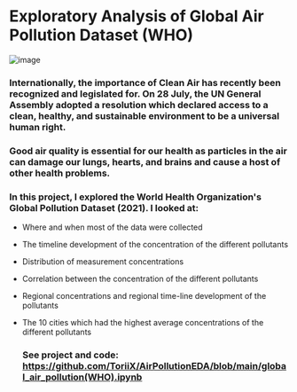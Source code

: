 # Exploratory Analysis of Global Air Pollution Dataset (WHO)

![image](https://github.com/ToriiX/AirPollutionEDA/assets/156717220/e88c2835-7d42-468a-bed8-2843d935d210)



### Internationally, the importance of Clean Air has recently been recognized and legislated for. On 28 July, the UN General Assembly adopted a resolution which declared access to a clean, healthy, and sustainable environment to be a universal human right.

### Good air quality is essential for our health as particles in the air can damage our lungs, hearts, and brains and cause a host of other health problems.

### In this project, I explored the World Health Organization's Global Pollution Dataset (2021). I looked at:
- Where and when most of the data were collected
- The timeline development of the concentration of the different pollutants
- Distribution of measurement concentrations
- Correlation between the concentration of the different pollutants
- Regional concentrations and regional time-line development of the pollutants
- The 10 cities which had the highest average concentrations of the different pollutants


  ### See project and code: https://github.com/ToriiX/AirPollutionEDA/blob/main/global_air_pollution(WHO).ipynb
